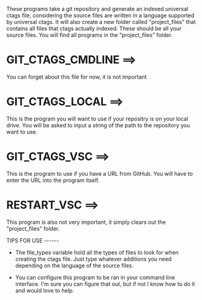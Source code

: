 These programs take a git repository and generate an indexed universal ctags file, considering the source files are written in a language supported by universal ctags. It will also create a new folder called "project_files" that contains all files that ctags actually indexed. These should be all your source files. You will find all programs in the "project_files" folder.

# GIT_CTAGS_CMDLINE ==>
You can forget about this file for now, it is not important

# GIT_CTAGS_LOCAL ==>
This is the program you will want to use if your repositry is on your local drive. You will be asked to input a string of the path to the repository you want to use.

# GIT_CTAGS_VSC ==>
This is the program to use if you have a URL from GitHub. You will have to enter the URL into the program itself.

# RESTART_VSC ==>
This program is also not very important, it simply clears out the "project_files" folder.


TIPS FOR USE ------

* The file_types variable hold all the types of files to look for when creating the ctags file. Just type whatever additions you need depending on the language of the source files.

* You can configure this program to be ran in your command line interface. I'm sure you can figure that out, but if not I know how to do it and would love to help.
